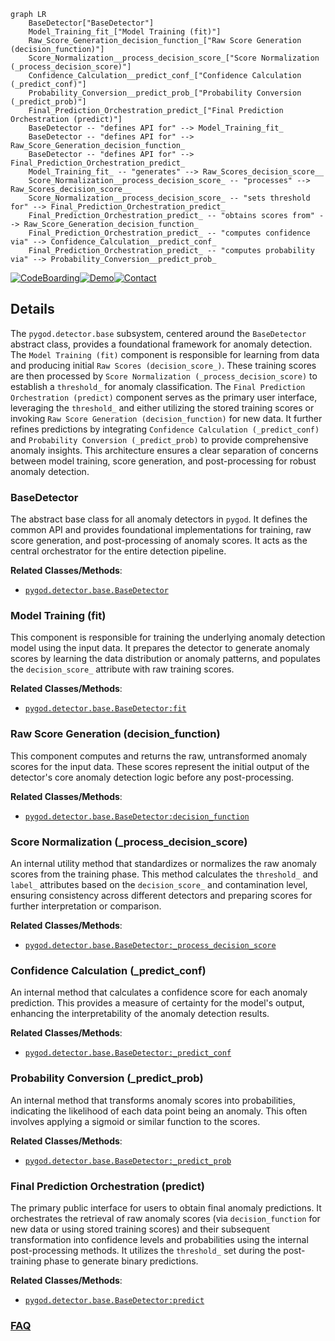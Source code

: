```mermaid
graph LR
    BaseDetector["BaseDetector"]
    Model_Training_fit_["Model Training (fit)"]
    Raw_Score_Generation_decision_function_["Raw Score Generation (decision_function)"]
    Score_Normalization__process_decision_score_["Score Normalization (_process_decision_score)"]
    Confidence_Calculation__predict_conf_["Confidence Calculation (_predict_conf)"]
    Probability_Conversion__predict_prob_["Probability Conversion (_predict_prob)"]
    Final_Prediction_Orchestration_predict_["Final Prediction Orchestration (predict)"]
    BaseDetector -- "defines API for" --> Model_Training_fit_
    BaseDetector -- "defines API for" --> Raw_Score_Generation_decision_function_
    BaseDetector -- "defines API for" --> Final_Prediction_Orchestration_predict_
    Model_Training_fit_ -- "generates" --> Raw_Scores_decision_score__
    Score_Normalization__process_decision_score_ -- "processes" --> Raw_Scores_decision_score__
    Score_Normalization__process_decision_score_ -- "sets threshold for" --> Final_Prediction_Orchestration_predict_
    Final_Prediction_Orchestration_predict_ -- "obtains scores from" --> Raw_Score_Generation_decision_function_
    Final_Prediction_Orchestration_predict_ -- "computes confidence via" --> Confidence_Calculation__predict_conf_
    Final_Prediction_Orchestration_predict_ -- "computes probability via" --> Probability_Conversion__predict_prob_
```

[![CodeBoarding](https://img.shields.io/badge/Generated%20by-CodeBoarding-9cf?style=flat-square)](https://github.com/CodeBoarding/GeneratedOnBoardings)[![Demo](https://img.shields.io/badge/Try%20our-Demo-blue?style=flat-square)](https://www.codeboarding.org/demo)[![Contact](https://img.shields.io/badge/Contact%20us%20-%20contact@codeboarding.org-lightgrey?style=flat-square)](mailto:contact@codeboarding.org)

## Details

The `pygod.detector.base` subsystem, centered around the `BaseDetector` abstract class, provides a foundational framework for anomaly detection. The `Model Training (fit)` component is responsible for learning from data and producing initial `Raw Scores (decision_score_)`. These training scores are then processed by `Score Normalization (_process_decision_score)` to establish a `threshold_` for anomaly classification. The `Final Prediction Orchestration (predict)` component serves as the primary user interface, leveraging the `threshold_` and either utilizing the stored training scores or invoking `Raw Score Generation (decision_function)` for new data. It further refines predictions by integrating `Confidence Calculation (_predict_conf)` and `Probability Conversion (_predict_prob)` to provide comprehensive anomaly insights. This architecture ensures a clear separation of concerns between model training, score generation, and post-processing for robust anomaly detection.

### BaseDetector
The abstract base class for all anomaly detectors in `pygod`. It defines the common API and provides foundational implementations for training, raw score generation, and post-processing of anomaly scores. It acts as the central orchestrator for the entire detection pipeline.


**Related Classes/Methods**:

- <a href="https://github.com/pygod-team/pygod/blob/main/pygod/detector/base.py" target="_blank" rel="noopener noreferrer">`pygod.detector.base.BaseDetector`</a>


### Model Training (fit)
This component is responsible for training the underlying anomaly detection model using the input data. It prepares the detector to generate anomaly scores by learning the data distribution or anomaly patterns, and populates the `decision_score_` attribute with raw training scores.


**Related Classes/Methods**:

- <a href="https://github.com/pygod-team/pygod/blob/main/pygod/detector/base.py" target="_blank" rel="noopener noreferrer">`pygod.detector.base.BaseDetector:fit`</a>


### Raw Score Generation (decision_function)
This component computes and returns the raw, untransformed anomaly scores for the input data. These scores represent the initial output of the detector's core anomaly detection logic before any post-processing.


**Related Classes/Methods**:

- <a href="https://github.com/pygod-team/pygod/blob/main/pygod/detector/base.py" target="_blank" rel="noopener noreferrer">`pygod.detector.base.BaseDetector:decision_function`</a>


### Score Normalization (_process_decision_score)
An internal utility method that standardizes or normalizes the raw anomaly scores from the training phase. This method calculates the `threshold_` and `label_` attributes based on the `decision_score_` and contamination level, ensuring consistency across different detectors and preparing scores for further interpretation or comparison.


**Related Classes/Methods**:

- <a href="https://github.com/pygod-team/pygod/blob/main/pygod/detector/base.py" target="_blank" rel="noopener noreferrer">`pygod.detector.base.BaseDetector:_process_decision_score`</a>


### Confidence Calculation (_predict_conf)
An internal method that calculates a confidence score for each anomaly prediction. This provides a measure of certainty for the model's output, enhancing the interpretability of the anomaly detection results.


**Related Classes/Methods**:

- <a href="https://github.com/pygod-team/pygod/blob/main/pygod/detector/base.py" target="_blank" rel="noopener noreferrer">`pygod.detector.base.BaseDetector:_predict_conf`</a>


### Probability Conversion (_predict_prob)
An internal method that transforms anomaly scores into probabilities, indicating the likelihood of each data point being an anomaly. This often involves applying a sigmoid or similar function to the scores.


**Related Classes/Methods**:

- <a href="https://github.com/pygod-team/pygod/blob/main/pygod/detector/base.py" target="_blank" rel="noopener noreferrer">`pygod.detector.base.BaseDetector:_predict_prob`</a>


### Final Prediction Orchestration (predict)
The primary public interface for users to obtain final anomaly predictions. It orchestrates the retrieval of raw anomaly scores (via `decision_function` for new data or using stored training scores) and their subsequent transformation into confidence levels and probabilities using the internal post-processing methods. It utilizes the `threshold_` set during the post-training phase to generate binary predictions.


**Related Classes/Methods**:

- <a href="https://github.com/pygod-team/pygod/blob/main/pygod/detector/base.py" target="_blank" rel="noopener noreferrer">`pygod.detector.base.BaseDetector:predict`</a>




### [FAQ](https://github.com/CodeBoarding/GeneratedOnBoardings/tree/main?tab=readme-ov-file#faq)